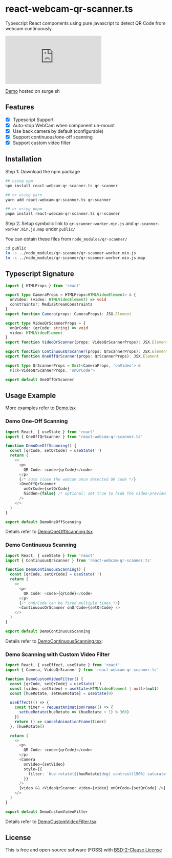 # react-webcam-qr-scanner.ts

Typescript React components using pure javascript to detect QR Code from webcam continuously.

[![npm Package Version](https://img.shields.io/npm/v/react-webcam-qr-scanner.ts?maxAge=3600)](https://www.npmjs.com/package/react-webcam-qr-scanner.ts)

[Demo](https://react-webcam-qr-scanner-demo.surge.sh) hosted on surge.sh

## Features

- [x] Typescript Support
- [x] Auto-stop WebCam when component un-mount
- [x] Use back camera by default (configurable)
- [x] Support continuous/one-off scanning
- [x] Support custom video filter

## Installation

Step 1: Download the npm package

```bash
## using npm
npm install react-webcam-qr-scanner.ts qr-scanner

## or using yarn
yarn add react-webcam-qr-scanner.ts qr-scanner

## or using pnpm
pnpm install react-webcam-qr-scanner.ts qr-scanner
```

Step 2: Setup symbolic link to `qr-scanner-worker.min.js` and `qr-scanner-worker.min.js.map` under `public/`

You can obtain these files from `node_modules/qr-scanner/`

```bash
cd public
ln -s ../node_modules/qr-scanner/qr-scanner-worker.min.js
ln -s ../node_modules/qr-scanner/qr-scanner-worker.min.js.map
```

## Typescript Signature

```typescript
import { HTMLProps } from 'react'

export type CameraProps = HTMLProps<HTMLVideoElement> & {
  onVideo: (video: HTMLVideoElement) => void
  constraints?: MediaStreamConstraints
}
export function Camera(props: CameraProps): JSX.Element

export type VideoQrScannerProps = {
  onQrCode: (qrCode: string) => void
  video: HTMLVideoElement
}
export function VideoQrScanner(props: VideoQrScannerProps): JSX.Element

export function ContinuousQrScanner(props: QrScannerProps): JSX.Element
export function OneOffQrScanner(props: QrScannerProps): JSX.Element

export type QrScannerProps = Omit<CameraProps, 'onVideo'> &
  Pick<VideoQrScannerProps, 'onQrCode'>

export default OneOffQrScanner
```

## Usage Example

More examples refer to [Demo.tsx](./src/Demo.tsx)

### Demo One-Off Scanning

```typescript jsx
import React, { useState } from 'react'
import { OneOffQrScanner } from 'react-webcam-qr-scanner.ts'

function DemoOneOffScanning() {
  const [qrCode, setQrCode] = useState('')
  return (
    <>
      <p>
        QR Code: <code>{qrCode}</code>
      </p>
      {/* auto close the webcam once detected QR code */}
      <OneOffQrScanner
        onQrCode={setQrCode}
        hidden={false} /* optional: set true to hide the video-preview */
      />
    </>
  )
}

export default DemoOneOffScanning
```

Details refer to [DemoOneOffScanning.tsx](src/DemoOneOffScanning.tsx)

### Demo Continuous Scanning

```typescript jsx
import React, { useState } from 'react'
import { ContinuousQrScanner } from 'react-webcam-qr-scanner.ts'

function DemoContinuousScanning() {
  const [qrCode, setQrCode] = useState('')
  return (
    <>
      <p>
        QR Code: <code>{qrCode}</code>
      </p>
      {/* onQrCode can be fired multiple times */}
      <ContinuousQrScanner onQrCode={setQrCode} />
    </>
  )
}

export default DemoContinuousScanning
```

Details refer to [DemoContinuousScanning.tsx](src/DemoContinuousScanning.tsx):

### Demo Scanning with Custom Video Filter

```typescript jsx
import React, { useEffect, useState } from 'react'
import { Camera, VideoQrScanner } from 'react-webcam-qr-scanner.ts'

function DemoCustomVideoFilter() {
  const [qrCode, setQrCode] = useState('')
  const [video, setVideo] = useState<HTMLVideoElement | null>(null)
  const [hueRotate, setHueRotate] = useState(0)

  useEffect(() => {
    const timer = requestAnimationFrame(() => {
      setHueRotate(hueRotate => (hueRotate + 1) % 360)
    })
    return () => cancelAnimationFrame(timer)
  }, [hueRotate])

  return (
    <>
      <p>
        QR Code: <code>{qrCode}</code>
      </p>
      <Camera
        onVideo={setVideo}
        style={{
          filter: `hue-rotate(${hueRotate}deg) contrast(150%) saturate(3)`,
        }}
      />
      {video && <VideoQrScanner video={video} onQrCode={setQrCode} />}
    </>
  )
}

export default DemoCustomVideoFilter
```

Details refer to [DemoCustomVideoFilter.tsx](src/DemoCustomVideoFilter.tsx):

## License

This is free and open-source software (FOSS) with
[BSD-2-Clause License](./LICENSE)
